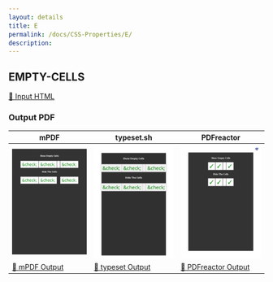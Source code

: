 ```yaml
---
layout: details
title: E
permalink: /docs/CSS-Properties/E/
description: 
---
```




## EMPTY-CELLS

[📄 Input HTML](/html/CSS%20Properties/E/empty-cells.html)

### Output PDF

| mPDF | typeset.sh | PDFreactor |
|---------|---------|---------|
| ![mPDF Preview](mpdf__html_CSS_Properties_E_empty-cells.html.png) | ![typeset Preview](typeset__html_CSS_Properties_E_empty-cells.html.png) | ![PDFreactor Preview](pdfreactor__html_CSS_Properties_E_empty-cells.html.png) |
| [📕 mPDF Output](mpdf__html_CSS_Properties_E_empty-cells.html.pdf) | [📕 typeset Output](typeset__html_CSS_Properties_E_empty-cells.html.pdf) | [📕 PDFreactor Output](pdfreactor__html_CSS_Properties_E_empty-cells.html.pdf) |


